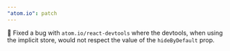 ```yaml
---
"atom.io": patch
---
```


🐛 Fixed a bug with `atom.io/react-devtools` where the devtools, when using the implicit store, would not respect the value of the `hideByDefault` prop.
